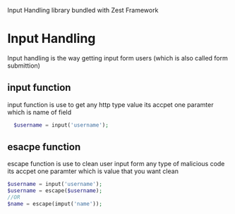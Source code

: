 Input Handling library bundled with Zest Framework

# Input Handling
Input handling is the way getting input form users (which is also called form submittion)

## input function
input function is use to get any http type value its accpet one paramter which is name of field

```php
  $username = input('username');
```

## esacpe function

escape function is use to clean user input form any type of malicious code its accpet one paramter which is value that you want clean

```php 
$username = input('username');
$username = escape($username);
//OR
$name = escape(imput('name'));

```